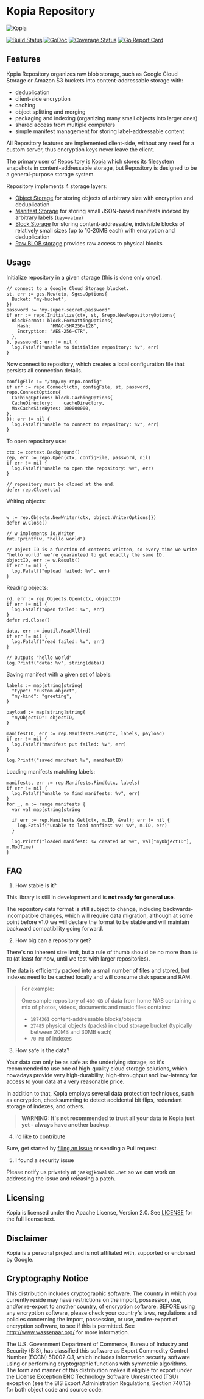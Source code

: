 Kopia Repository
=====

![Kopia](kopia.svg)

[![Build Status](https://travis-ci.org/kopia/repo.svg?branch=master)](https://travis-ci.org/kopia/repo)
[![GoDoc](https://godoc.org/github.com/kopia/repo?status.svg)](https://godoc.org/github.com/kopia/repo)
[![Coverage Status](https://coveralls.io/repos/github/kopia/repo/badge.svg?branch=master)](https://coveralls.io/github/kopia/repo?branch=master)
[![Go Report Card](https://goreportcard.com/badge/github.com/kopia/repo)](https://goreportcard.com/report/github.com/kopia/repo)

Features
---

Kppia Repository organizes raw blob storage, such as Google Cloud Storage or Amazon S3 buckets into content-addressable storage with:

* deduplication
* client-side encryption
* caching
* object splitting and merging
* packaging and indexing (organizing many small objects into larger ones)
* shared access from multiple computers
* simple manifest management for storing label-addressable content

All Repository features are implemented client-side, without any need for a custom server, thus encryption keys never leave the client.

The primary user of Repository is [Kopia](https://github.com/kopia/kopia) which stores its filesystem snapshots in content-addressable storage, but Repository is designed to be a general-purpose storage system.

Repository implements 4 storage layers:

* [Object Storage](https://godoc.org/github.com/kopia/repo/object) for storing objects of arbitrary size with encryption and deduplication
* [Manifest Storage](https://godoc.org/github.com/kopia/repo/manifest) for storing small JSON-based manifests indexed by arbitrary labels (`key=value`)
* [Block Storage](https://godoc.org/github.com/kopia/repo/block) for storing content-addressable, indivisible blocks of relatively small sizes (up to 10-20MB each) with encryption and deduplication
* [Raw BLOB storage](https://godoc.org/github.com/kopia/repo/storage) provides raw access to physical blocks

Usage
---

Initialize repository in a given storage (this is done only once).

```golang
// connect to a Google Cloud Storage blucket.
st, err := gcs.New(ctx, &gcs.Options{
  Bucket: "my-bucket",
})
password := "my-super-secret-password"
if err := repo.Initialize(ctx, st, &repo.NewRepositoryOptions{
  BlockFormat: block.FormattingOptions{
    Hash:       "HMAC-SHA256-128",
    Encryption: "AES-256-CTR",
  },
}, password); err != nil {
  log.Fatalf("unable to initialize repository: %v", err)
}
```

Now connect to repository, which creates a local configuration file that persists all connection details.

```golang
configFile := "/tmp/my-repo.config"
if err := repo.Connect(ctx, configFile, st, password, repo.ConnectOptions{
  CachingOptions: block.CachingOptions{
  CacheDirectory:    cacheDirectory,
  MaxCacheSizeBytes: 100000000,
},
}); err != nil {
  log.Fatalf("unable to connect to repository: %v", err)
}
```

To open repository use:

```golang
ctx := context.Background()
rep, err := repo.Open(ctx, configFile, password, nil)
if err != nil {
  log.Fatalf("unable to open the repository: %v", err)
}

// repository must be closed at the end.
defer rep.Close(ctx)
```

Writing objects:

```golang

w := rep.Objects.NewWriter(ctx, object.WriterOptions{})
defer w.Close()

// w implements io.Writer
fmt.Fprintf(w, "hello world")

// Object ID is a function of contents written, so every time we write "hello world" we're guaranteed to get exactly the same ID.
objectID, err := w.Result()
if err != nil {
  log.Fatalf("upload failed: %v", err)
}
```

Reading objects:

```golang
rd, err := rep.Objects.Open(ctx, objectID)
if err != nil {
  log.Fatalf("open failed: %v", err)
}
defer rd.Close()

data, err := ioutil.ReadAll(rd)
if err != nil {
  log.Fatalf("read failed: %v", err)
}

// Outputs "hello world"
log.Printf("data: %v", string(data))
```

Saving manifest with a given set of labels:

```golang
labels := map[string]string{
  "type": "custom-object",
  "my-kind": "greeting",
}

payload := map[string]string{
  "myObjectID": objectID,
}

manifestID, err := rep.Manifests.Put(ctx, labels, payload)
if err != nil {
  log.Fatalf("manifest put failed: %v", err)
}

log.Printf("saved manifest %v", manifestID)
```

Loading manifests matching labels:

```golang
manifests, err := rep.Manifests.Find(ctx, labels)
if err != nil {
  log.Fatalf("unable to find manifests: %v", err)
}
for _, m := range manifests {
  var val map[string]string

  if err := rep.Manifests.Get(ctx, m.ID, &val); err != nil {
    log.Fatalf("unable to load manfiest %v: %v", m.ID, err)
  }

  log.Printf("loaded manifest: %v created at %v", val["myObjectID"], m.ModTime)
}
```


FAQ
---

1. How stable is it?

This library is still in development and is **not ready for general use**.

The repository data format is still subject to change, including backwards-incompatible changes, which will require data migration, although at some point before v1.0 we will declare the format to be stable and will maintain backward compatibility going forward.

2. How big can a repository get?

There's no inherent size limit, but a rule of thumb should be no more than `10 TB` (at least for now, until we test with larger repositories).

The data is efficiently packed into a small number of files and stored, but indexes need to be cached locally and will consume disk space and RAM.

>For example:
>
>One sample repository of `480 GB` of data from home NAS containing a mix of photos, videos, documents and music files contains:
> * `1874361` content-addressable blocks/objects
> * `27485` physical objects (packs) in cloud storage bucket (typically between 20MB and 30MB each)
> *  `70 MB` of indexes

3. How safe is the data?

Your data can only be as safe as the underlying storage, so it's recommended to use one of high-quality cloud storage solutions, which nowadays provide very high-durability, high-throughput and low-latency for access to your data at a very reasonable price.

In addition to that, Kopia employs several data protection techniques, such as encryption, checksumming to detect accidental bit flips, redundant storage of indexes, and others.

> **WARNING: It's not recommended to trust all your data to Kopia just yet - always have another backup**.

4. I'd like to contribute

Sure, get started by [filing an Issue](https://github.com/kopia/repo/issues) or sending a Pull request.

5. I found a security issue

Please notify us privately at `jaak@jkowalski.net` so we can work on addressing the issue and releasing a patch.

Licensing
---
Kopia is licensed under the Apache License, Version 2.0. See [LICENSE](LICENSE) for the full license text.

Disclaimer
---

Kopia is a personal project and is not affiliated with, supported or endorsed by Google.

Cryptography Notice
---

  This distribution includes cryptographic software. The country in
  which you currently reside may have restrictions on the import,
  possession, use, and/or re-export to another country, of encryption
  software. BEFORE using any encryption software, please check your
  country's laws, regulations and policies concerning the import,
  possession, or use, and re-export of encryption software, to see if
  this is permitted. See <http://www.wassenaar.org/> for more
  information.

  The U.S. Government Department of Commerce, Bureau of Industry and
  Security (BIS), has classified this software as Export Commodity
  Control Number (ECCN) 5D002.C.1, which includes information security
  software using or performing cryptographic functions with symmetric
  algorithms. The form and manner of this distribution makes it
  eligible for export under the License Exception ENC Technology
  Software Unrestricted (TSU) exception (see the BIS Export
  Administration Regulations, Section 740.13) for both object code and
  source code.

